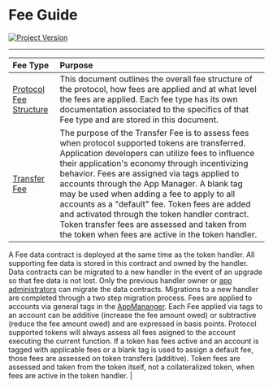 # Fee Guide
[![Project Version][version-image]][version-url]

---

| Fee Type | Purpose |
|:-|:-| 
| [Protocol Fee Structure](./PROTOCOL_FEE_STRUCTURE.md) | This document outlines the overall fee structure of the protocol, how fees are applied and at what level the fees are applied. Each fee type has its own documentation associated to the specifics of that Fee type and are stored in this document.|
| [Transfer Fee](./TRANSFER_FEE.md) | The purpose of the Transfer Fee is to assess fees when protocol supported tokens are transferred. Application developers can utilize fees to influence their application's economy through incentivizing behavior. Fees are assigned via tags applied to accounts through the App Manager. A blank tag may be used when adding a fee to apply to all accounts as a "default" fee. Token fees are added and activated through the token handler contract. Token transfer fees are assessed and taken from the token when fees are active in the token handler. | 

A Fee data contract is deployed at the same time as the token handler. All supporting fee data is stored in this contract and owned by the handler. Data contracts can be migrated to a new handler in the event of an upgrade so that fee data is not lost. Only the previous handler owner or [app administrators](../permissions/ADMIN-ROLES.md) can migrate the data contracts. Migrations to a new handler are completed through a two step migration process.
Fees are applied to accounts via general tags in the [AppMananger](../../../src/client/application/AppManager.sol). Each Fee applied via tags to an account can be additive (increase the fee amount owed) or subtractive (reduce the fee amount owed) and are expressed in basis points.
Protocol supported tokens will always assess all fees asigned to the account executing the current function. If a token has fees active and an account is tagged with applicable fees or a blank tag is used to assign a default fee, those fees are assessed on token transfers (additive). Token fees are assessed and taken from the token itself, not a collateralized token, when fees are active in the token handler. | 




<!-- These are the header links -->
[version-image]: https://img.shields.io/badge/Version-1.3.1-brightgreen?style=for-the-badge&logo=appveyor
[version-url]: https://github.com/thrackle-io/Tron